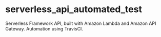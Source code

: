 # serverless_api_automated_test
Serverless Framework API, built with Amazon Lambda and Amazon API Gateway. Automation using TravisCI.
